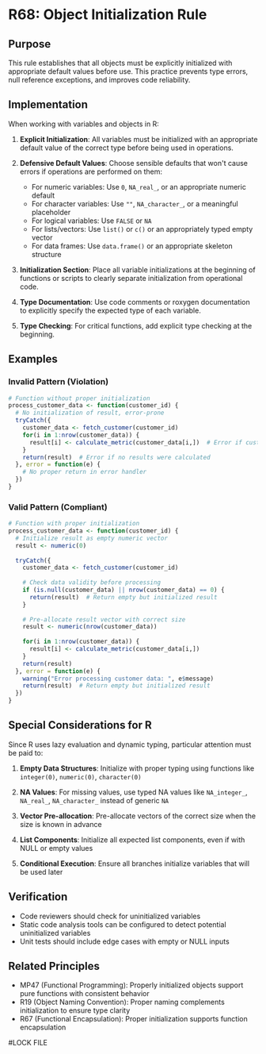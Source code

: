 # R68: Object Initialization Rule

## Purpose
This rule establishes that all objects must be explicitly initialized with appropriate default values before use. This practice prevents type errors, null reference exceptions, and improves code reliability.

## Implementation
When working with variables and objects in R:

1. **Explicit Initialization**: All variables must be initialized with an appropriate default value of the correct type before being used in operations.

2. **Defensive Default Values**: Choose sensible defaults that won't cause errors if operations are performed on them:
   - For numeric variables: Use `0`, `NA_real_`, or an appropriate numeric default
   - For character variables: Use `""`, `NA_character_`, or a meaningful placeholder
   - For logical variables: Use `FALSE` or `NA`
   - For lists/vectors: Use `list()` or `c()` or an appropriately typed empty vector
   - For data frames: Use `data.frame()` or an appropriate skeleton structure

3. **Initialization Section**: Place all variable initializations at the beginning of functions or scripts to clearly separate initialization from operational code.

4. **Type Documentation**: Use code comments or roxygen documentation to explicitly specify the expected type of each variable.

5. **Type Checking**: For critical functions, add explicit type checking at the beginning.

## Examples

### Invalid Pattern (Violation)
```r
# Function without proper initialization
process_customer_data <- function(customer_id) {
  # No initialization of result, error-prone
  tryCatch({
    customer_data <- fetch_customer(customer_id)
    for(i in 1:nrow(customer_data)) {
      result[i] <- calculate_metric(customer_data[i,])  # Error if customer_data empty
    }
    return(result)  # Error if no results were calculated
  }, error = function(e) {
    # No proper return in error handler
  })
}
```

### Valid Pattern (Compliant)
```r
# Function with proper initialization
process_customer_data <- function(customer_id) {
  # Initialize result as empty numeric vector
  result <- numeric(0)
  
  tryCatch({
    customer_data <- fetch_customer(customer_id)
    
    # Check data validity before processing
    if (is.null(customer_data) || nrow(customer_data) == 0) {
      return(result)  # Return empty but initialized result
    }
    
    # Pre-allocate result vector with correct size
    result <- numeric(nrow(customer_data))
    
    for(i in 1:nrow(customer_data)) {
      result[i] <- calculate_metric(customer_data[i,])
    }
    return(result)
  }, error = function(e) {
    warning("Error processing customer data: ", e$message)
    return(result)  # Return empty but initialized result
  })
}
```

## Special Considerations for R

Since R uses lazy evaluation and dynamic typing, particular attention must be paid to:

1. **Empty Data Structures**: Initialize with proper typing using functions like `integer(0)`, `numeric(0)`, `character(0)`

2. **NA Values**: For missing values, use typed NA values like `NA_integer_`, `NA_real_`, `NA_character_` instead of generic `NA`

3. **Vector Pre-allocation**: Pre-allocate vectors of the correct size when the size is known in advance

4. **List Components**: Initialize all expected list components, even if with NULL or empty values

5. **Conditional Execution**: Ensure all branches initialize variables that will be used later

## Verification
- Code reviewers should check for uninitialized variables
- Static code analysis tools can be configured to detect potential uninitialized variables
- Unit tests should include edge cases with empty or NULL inputs

## Related Principles
- MP47 (Functional Programming): Properly initialized objects support pure functions with consistent behavior
- R19 (Object Naming Convention): Proper naming complements initialization to ensure type clarity
- R67 (Functional Encapsulation): Proper initialization supports function encapsulation

#LOCK FILE